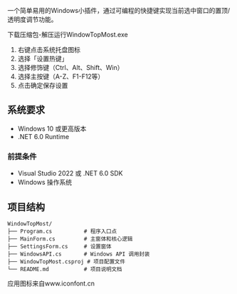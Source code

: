 一个简单易用的Windows小插件，通过可编程的快捷键实现当前选中窗口的置顶/透明度调节功能。

下载压缩包-解压运行WindowTopMost.exe
1. 右键点击系统托盘图标
2. 选择「设置热键」
3. 选择修饰键（Ctrl、Alt、Shift、Win）
4. 选择主按键（A-Z、F1-F12等）
5. 点击确定保存设置

## 系统要求

- Windows 10 或更高版本
- .NET 6.0 Runtime

### 前提条件
- Visual Studio 2022 或 .NET 6.0 SDK
- Windows 操作系统

## 项目结构

```
WindowTopMost/
├── Program.cs          # 程序入口点
├── MainForm.cs         # 主窗体和核心逻辑
├── SettingsForm.cs     # 设置窗体
├── WindowsAPI.cs       # Windows API 调用封装
├── WindowTopMost.csproj # 项目配置文件
└── README.md           # 项目说明文档
```
 应用图标来自www.iconfont.cn
